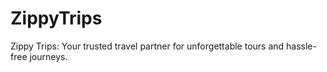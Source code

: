 # ZippyTrips
Zippy Trips: Your trusted travel partner for unforgettable tours and hassle-free journeys.

